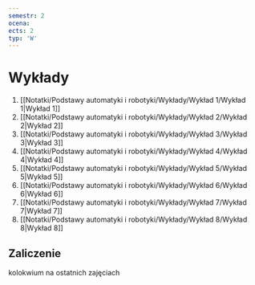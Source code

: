 ```yaml
---
semestr: 2
ocena: 
ects: 2
typ: 'W'
---
```


# Wykłady
1. [[Notatki/Podstawy automatyki i robotyki/Wykłady/Wykład 1/Wykład 1|Wykład 1]]
2. [[Notatki/Podstawy automatyki i robotyki/Wykłady/Wykład 2/Wykład 2|Wykład 2]]
3. [[Notatki/Podstawy automatyki i robotyki/Wykłady/Wykład 3/Wykład 3|Wykład 3]]
4. [[Notatki/Podstawy automatyki i robotyki/Wykłady/Wykład 4/Wykład 4|Wykład 4]]
5. [[Notatki/Podstawy automatyki i robotyki/Wykłady/Wykład 5/Wykład 5|Wykład 5]]
6. [[Notatki/Podstawy automatyki i robotyki/Wykłady/Wykład 6/Wykład 6|Wykład 6]]
7. [[Notatki/Podstawy automatyki i robotyki/Wykłady/Wykład 7/Wykład 7|Wykład 7]]
8. [[Notatki/Podstawy automatyki i robotyki/Wykłady/Wykład 8/Wykład 8|Wykład 8]]

## Zaliczenie

kolokwium na ostatnich zajęciach
